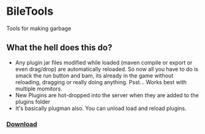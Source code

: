 # BileTools
Tools for making garbage

## What the hell does this do?
* Any plugin jar files modified while loaded (maven compile or export or even drag/drop) are automatically reloaded. So now all you have to do is smack the run button and bam, its already in the game without reloading, dragging or really doing anything. Psst... Works best with multiple momitors.
* New Plugins are hot-dropped into the server when they are added to the plugins folder
* It's basically plugman also. You can unload load and reload plugins.

### [Download](https://github.com/VolmitSoftware/BileTools/releases/)

